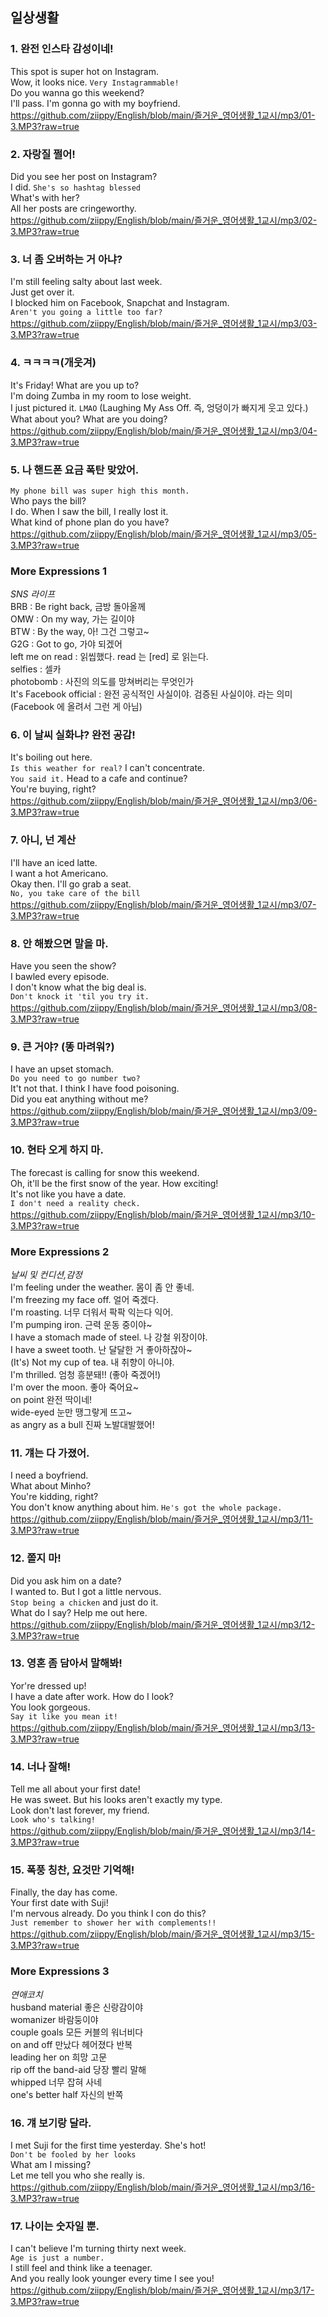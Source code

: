 ## 일상생활

### 1. 완전 인스타 감성이네!
This spot is super hot on Instagram.  
Wow, it looks nice. `Very Instagrammable!`  
Do you wanna go this weekend?  
I'll pass. I'm gonna go with my boyfriend.  
https://github.com/ziippy/English/blob/main/즐거운_영어생활_1교시/mp3/01-3.MP3?raw=true

### 2. 자랑질 쩔어!
Did you see her post on Instagram?  
I did. `She's so hashtag blessed`  
What's with her?  
All her posts are cringeworthy.  
https://github.com/ziippy/English/blob/main/즐거운_영어생활_1교시/mp3/02-3.MP3?raw=true

### 3. 너 좀 오버하는 거 아냐?
I'm still feeling salty about last week.  
Just get over it.  
I blocked him on Facebook, Snapchat and Instagram.  
`Aren't you going a little too far?`  
https://github.com/ziippy/English/blob/main/즐거운_영어생활_1교시/mp3/03-3.MP3?raw=true

### 4. ㅋㅋㅋㅋ(개웃겨)
It's Friday! What are you up to?  
I'm doing Zumba in my room to lose weight.  
I just pictured it. `LMAO` (Laughing My Ass Off. 즉, 엉덩이가 빠지게 웃고 있다.)  
What about you? What are you doing?  
https://github.com/ziippy/English/blob/main/즐거운_영어생활_1교시/mp3/04-3.MP3?raw=true

### 5. 나 핸드폰 요금 폭탄 맞았어.
`My phone bill was super high this month.`  
Who pays the bill?  
I do. When I saw the bill, I really lost it.  
What kind of phone plan do you have?  
https://github.com/ziippy/English/blob/main/즐거운_영어생활_1교시/mp3/05-3.MP3?raw=true

### More Expressions 1
*SNS 라이프*  
BRB : Be right back, 금방 돌아올께  
OMW : On my way, 가는 길이야  
BTW : By the way, 아! 그건 그렇고~  
G2G : Got to go, 가야 되겠어  
left me on read : 읽씹했다. read 는 [red] 로 읽는다.  
selfies : 셀카  
photobomb : 사진의 의도를 망쳐버리는 무엇인가  
It's Facebook official : 완전 공식적인 사실이야. 검증된 사실이야. 라는 의미 (Facebook 에 올려서 그런 게 아님)  

### 6. 이 날씨 실화냐? 완전 공감!
It's boiling out here.  
`Is this weather for real?` I can't concentrate.  
`You said it.` Head to a cafe and continue?  
You're buying, right?  
https://github.com/ziippy/English/blob/main/즐거운_영어생활_1교시/mp3/06-3.MP3?raw=true

### 7. 아니, 넌 계산
I'll have an iced latte.  
I want a hot Americano.  
Okay then. I'll go grab a seat.  
`No, you take care of the bill`
https://github.com/ziippy/English/blob/main/즐거운_영어생활_1교시/mp3/07-3.MP3?raw=true

### 8. 안 해봤으면 말을 마.
Have you seen the show?  
I bawled every episode.  
I don't know what the big deal is.  
`Don't knock it 'til you try it.`
https://github.com/ziippy/English/blob/main/즐거운_영어생활_1교시/mp3/08-3.MP3?raw=true

### 9. 큰 거야? (똥 마려워?)
I have an upset stomach.  
`Do you need to go number two?`  
It't not that. I think I have food poisoning.  
Did you eat anything without me?  
https://github.com/ziippy/English/blob/main/즐거운_영어생활_1교시/mp3/09-3.MP3?raw=true

### 10. 현타 오게 하지 마.
The forecast is calling for snow this weekend.  
Oh, it'll be the first snow of the year. How exciting!  
It's not like you have a date.  
`I don't need a reality check.`  
https://github.com/ziippy/English/blob/main/즐거운_영어생활_1교시/mp3/10-3.MP3?raw=true

### More Expressions 2  
*날씨 및 컨디션,감정*  
I'm feeling under the weather. 몸이 좀 안 좋네.  
I'm freezing my face off. 얼어 죽겠다.  
I'm roasting. 너무 더워서 팍팍 익는다 익어.  
I'm pumping iron. 근력 운동 중이야~  
I have a stomach made of steel. 나 강철 위장이야.  
I have a sweet tooth. 난 달달한 거 좋아하잖아~  
(It's) Not my cup of tea. 내 취향이 아니야.  
I'm thrilled. 엄청 흥분돼!! (좋아 죽겠어!)  
I'm over the moon. 좋아 죽어요~  
on point 완전 딱이네!  
wide-eyed 눈만 땡그랗게 뜨고~  
as angry as a bull 진짜 노발대발했어!  

### 11. 걔는 다 가졌어.
I need a boyfriend.  
What about Minho?  
You're kidding, right?  
You don't know anything about him. `He's got the whole package.`  
https://github.com/ziippy/English/blob/main/즐거운_영어생활_1교시/mp3/11-3.MP3?raw=true

### 12. 쫄지 마!
Did you ask him on a date?  
I wanted to. But I got a little nervous.  
`Stop being a chicken` and just do it.  
What do I say? Help me out here.  
https://github.com/ziippy/English/blob/main/즐거운_영어생활_1교시/mp3/12-3.MP3?raw=true

### 13. 영혼 좀 담아서 말해봐!
Yor're dressed up!  
I have a date after work. How do I look?  
You look gorgeous.  
`Say it like you mean it!`  
https://github.com/ziippy/English/blob/main/즐거운_영어생활_1교시/mp3/13-3.MP3?raw=true

### 14. 너나 잘해!
Tell me all about your first date!  
He was sweet. But his looks aren't exactly my type.  
Look don't last forever, my friend.  
`Look who's talking!`  
https://github.com/ziippy/English/blob/main/즐거운_영어생활_1교시/mp3/14-3.MP3?raw=true

### 15. 폭풍 칭찬, 요것만 기억해!
Finally, the day has come.  
Your first date with Suji!  
I'm nervous already. Do you think I con do this?  
`Just remember to shower her with complements!!`  
https://github.com/ziippy/English/blob/main/즐거운_영어생활_1교시/mp3/15-3.MP3?raw=true

### More Expressions 3  
*연애코치*  
husband material  좋은 신랑감이야  
womanizer 바람둥이야  
couple goals 모든 커블의 워너비다  
on and off 만났다 헤어졌다 반복  
leading her on 희망 고문  
rip off the band-aid 당장 빨리 말해  
whipped 너무 잡혀 사네  
one's better half 자신의 반쪽  

### 16. 걔 보기랑 달라.
I met Suji for the first time yesterday. She's hot!  
`Don't be fooled by her looks`  
What am I missing?  
Let me tell you who she really is.  
https://github.com/ziippy/English/blob/main/즐거운_영어생활_1교시/mp3/16-3.MP3?raw=true

### 17. 나이는 숫자일 뿐.
I can't believe I'm turning thirty next week.  
`Age is just a number.`  
I still feel and think like a teenager.  
And you really look younger every time I see you!  
https://github.com/ziippy/English/blob/main/즐거운_영어생활_1교시/mp3/17-3.MP3?raw=true
